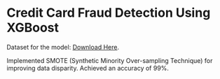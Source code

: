 # Credit Card Fraud Detection Using XGBoost

Dataset for the model: [Download Here](https://drive.google.com/file/d/115l1R91tc2EQs_Xiu_vMKayPrF4sqwZK/view?usp=sharing).

Implemented SMOTE (Synthetic Minority Over-sampling Technique) for improving data disparity. Achieved an accuracy of 99%.
